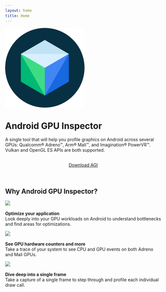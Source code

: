 ```yaml
---
layout: home
title: Home
---
```


<div class="row">
  <div class="col2-r">
    <img class="centered" src="https://raw.githubusercontent.com/google/agi/master/tools/logo/logo.svg?sanitize=true" width="256" height="256"/>
  </div>

  <div class="col2-l">
    <h1>Android GPU Inspector</h1>
    <p>A single tool that will help you profile graphics on Android across several GPUs: Qualcomm® Adreno™, Arm® Mali™, and Imagination® PowerVR™. Vulkan and OpenGL ES APIs are both supported.</p>
    <br/>
    <div style="text-align: center;">
      <a class="home-signup" href="https://github.com/google/agi/releases/latest">Download AGI</a>
    </div>
  </div>
</div>

<br/>
<br/>

<h2>Why Android GPU Inspector?</h2>

<div class="row">
  <div class="col3-l">
    <a class="preview" href="{{site.baseurl}}/images/optimization.png">
      <img class="centered" src="{{site.baseurl}}/images/optimization.png" width="256">
    </a>
    <p class="larger">
      <b>Optimize your application</b><br/>
      Look deeply into your GPU workloads on Android to understand bottlenecks and find areas for optimizations.
    </p>
  </div>
  <div class="col3-m">
    <a class="preview" href="{{site.baseurl}}/images/gpu_activity.png">
      <img class="centered" src="{{site.baseurl}}/images/gpu_activity.png" width="256">
    </a>
    <p class="larger">
      <b>See GPU hardware counters and more</b><br/>
      Take a trace of your system to see CPU and GPU events on both Adreno and Mali GPUs.
    </p>
  </div>
  <div class="col3-r">
    <a class="preview" href="{{site.baseurl}}/images/frame_debug.gif">
      <img class="centered" src="{{site.baseurl}}/images/frame_debug.gif" width="256">
    </a>
    <p class="larger">
      <b>Dive deep into a single frame</b><br/>
      Take a capture of a single frame to step through and profile each individual draw call.
    </p>
  </div>
</div>
